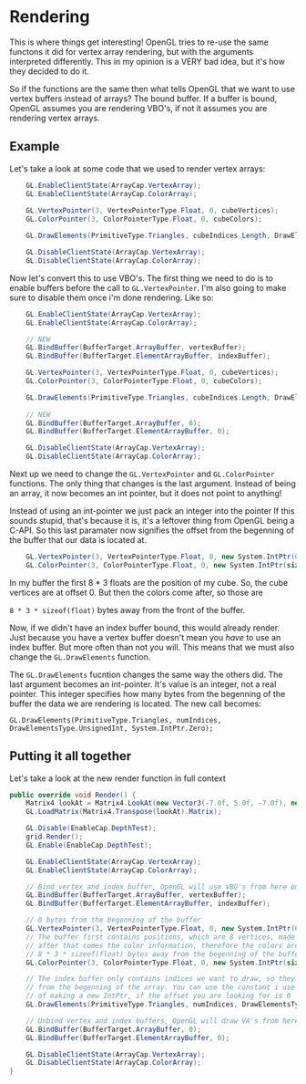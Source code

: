 # Rendering

This is where things get interesting! OpenGL tries to re-use the same functons it did for vertex array rendering, but with the arguments interpreted differently. This in my opinion is a VERY bad idea, but it's how they decided to do it. 

So if the functions are the same then what tells OpenGL that we want to use vertex buffers instead of arrays? The bound buffer. If a buffer is bound, OpenGL assumes you are rendering VBO's, if not it assumes you are rendering vertex arrays. 


## Example

Let's take a look at some code that we used to render vertex arrays:


```cs
    GL.EnableClientState(ArrayCap.VertexArray);
    GL.EnableClientState(ArrayCap.ColorArray);
            
    GL.VertexPointer(3, VertexPointerType.Float, 0, cubeVertices);
    GL.ColorPointer(3, ColorPointerType.Float, 0, cubeColors);

    GL.DrawElements(PrimitiveType.Triangles, cubeIndices.Length, DrawElementsType.UnsignedInt, cubeIndices);

    GL.DisableClientState(ArrayCap.VertexArray);
    GL.DisableClientState(ArrayCap.ColorArray);
```

Now let's convert this to use VBO's. The first thing we need to do is to enable buffers before the call to ```GL.VertexPointer```. I'm also going to make sure to disable them once i'm done rendering. Like so:

```cs
    GL.EnableClientState(ArrayCap.VertexArray);
    GL.EnableClientState(ArrayCap.ColorArray);

    // NEW
    GL.BindBuffer(BufferTarget.ArrayBuffer, vertexBuffer);
    GL.BindBuffer(BufferTarget.ElementArrayBuffer, indexBuffer);

    GL.VertexPointer(3, VertexPointerType.Float, 0, cubeVertices);
    GL.ColorPointer(3, ColorPointerType.Float, 0, cubeColors);

    GL.DrawElements(PrimitiveType.Triangles, cubeIndices.Length, DrawElementsType.UnsignedInt, cubeIndices);
    
    // NEW
    GL.BindBuffer(BufferTarget.ArrayBuffer, 0);
    GL.BindBuffer(BufferTarget.ElementArrayBuffer, 0);

    GL.DisableClientState(ArrayCap.VertexArray);
    GL.DisableClientState(ArrayCap.ColorArray);
```

Next up we need to change the ```GL.VertexPointer``` and ```GL.ColorPointer``` functions. The only thing that changes is the last argument. Instead of being an array, it now becomes an int pointer, but it does not point to anything! 

Instead of using an int-pointer we just pack an integer into the pointer If this sounds stupid, that's because it is, it's a leftover thing from OpenGL being a C-API. So this last paramater now signifies the offset from the begenning of the buffer that our data is located at.

```cs
    GL.VertexPointer(3, VertexPointerType.Float, 0, new System.IntPtr(0));
    GL.ColorPointer(3, ColorPointerType.Float, 0, new System.IntPtr(sizeof(float) * 8 * 3));
```

In my buffer the first 8 * 3 floats are the position of my cube. So, the cube vertices are at offset 0. But then the colors come after, so those are 

```8 * 3 * sizeof(float)```  bytes away from the front of the buffer.

Now, if we didn't have an index buffer bound, this would already render. Just because you have a vertex buffer doesn't mean you _have_ to use an index buffer. But more often than not you will. This means that we must also change the ```GL.DrawElements``` function. 

The ```GL.DrawElements``` fucntion changes the same way the others did. The last argument becomes an int-pointer. It's value is an integer, not a real pointer. This integer specifies how many bytes from the begenning of the buffer the data we are rendering is located. The new call becomes:

```
GL.DrawElements(PrimitiveType.Triangles, numIndices, DrawElementsType.UnsignedInt, System.IntPtr.Zero);
```

## Putting it all together

Let's take a look at the new render function in full context

```cs
public override void Render() {
    Matrix4 lookAt = Matrix4.LookAt(new Vector3(-7.0f, 5.0f, -7.0f), new Vector3(0.0f, 0.0f, 0.0f), new Vector3(0.0f, 1.0f, 0.0f));
    GL.LoadMatrix(Matrix4.Transpose(lookAt).Matrix);

    GL.Disable(EnableCap.DepthTest);
    grid.Render();
    GL.Enable(EnableCap.DepthTest);

    GL.EnableClientState(ArrayCap.VertexArray);
    GL.EnableClientState(ArrayCap.ColorArray);

    // Bind vertex and index buffer, OpenGL will use VBO's from here on out
    GL.BindBuffer(BufferTarget.ArrayBuffer, vertexBuffer);
    GL.BindBuffer(BufferTarget.ElementArrayBuffer, indexBuffer);

    // 0 bytes from the begenning of the buffer
    GL.VertexPointer(3, VertexPointerType.Float, 0, new System.IntPtr(0));
    // The buffer first contains positions, which are 8 vertices, made up of 3 floats each.
    // after that comes the color information, therefore the colors are:
    // 8 * 3 * sizeof(float) bytes away from the begenning of the buffer
    GL.ColorPointer(3, ColorPointerType.Float, 0, new System.IntPtr(sizeof(float) * 8 * 3));

    // The index buffer only contains indices we want to draw, so they are 0 bytes
    // from the begenning of the array. You can use the constant i use here instead
    // of making a new IntPtr, if the offset you are looking for is 0
    GL.DrawElements(PrimitiveType.Triangles, numIndices, DrawElementsType.UnsignedInt, System.IntPtr.Zero);

    // Unbind vertex and index buffers, OpenGL will draw VA's from here on out
    GL.BindBuffer(BufferTarget.ArrayBuffer, 0);
    GL.BindBuffer(BufferTarget.ElementArrayBuffer, 0);

    GL.DisableClientState(ArrayCap.VertexArray);
    GL.DisableClientState(ArrayCap.ColorArray);
}
```